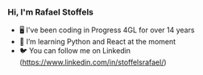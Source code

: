 ### Hi, I'm Rafael Stoffels

- 🖥️ I've been coding in Progress 4GL for over 14 years
- 🦀 I’m learning Python and React at the moment
- 🐦 You can follow me on Linkedin (https://www.linkedin.com/in/stoffelsrafael/)